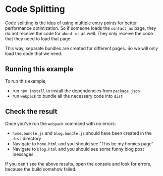 # Code Splitting

Code splitting is the idea of using multiple entry points for better performance optimization. So if someone loads the `contact us` page, they do not receive the code for `about us` as well. They only receive the code that they need to load that page. 

This way, separate bundles are created for different pages. So we will only load the code that we need.

## Running this example

To run this example, 

* run `npm install` to install the dependencies from `package.json`
* run `webpack` to bundle all the necessary code into `dist`

## Check the result

Once you've run the `webpack` command with no errors:

* `home.bundle.js` and `blog.bundle.js` should have been created in the `dist` directory
* Navigate to `home.html` and you should see "This be my homies page"
* Navigate to `blog.html` and you should see some funny blog post messages.

If you can't see the above results, open the console and look for errors, because the build somehow failed.